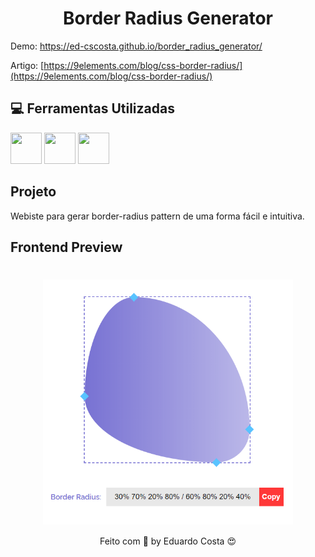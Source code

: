 <h1 align="center"> Border Radius Generator </h1>

Demo: https://ed-cscosta.github.io/border_radius_generator/

Artigo: [https://9elements.com/blog/css-border-radius/](https://9elements.com/blog/css-border-radius/)

## :computer: Ferramentas Utilizadas

<img src="https://cdn.svgporn.com/logos/html-5.svg" width="50" height="50" />  <img src="https://cdn.svgporn.com/logos/sass.svg" width="50" height="50" /> <img src="https://cdn.svgporn.com/logos/javascript.svg" width="50" height="50" />


## Projeto

Webiste para gerar border-radius pattern de uma forma fácil e intuitiva.


## Frontend Preview

<h1 align="center"><img align="center" src="./github_assets/preview.png" alt="Omnistack 11 Web" width="400"></img></h1>


<p align="center">Feito com 💖 by Eduardo Costa  😍</p>

